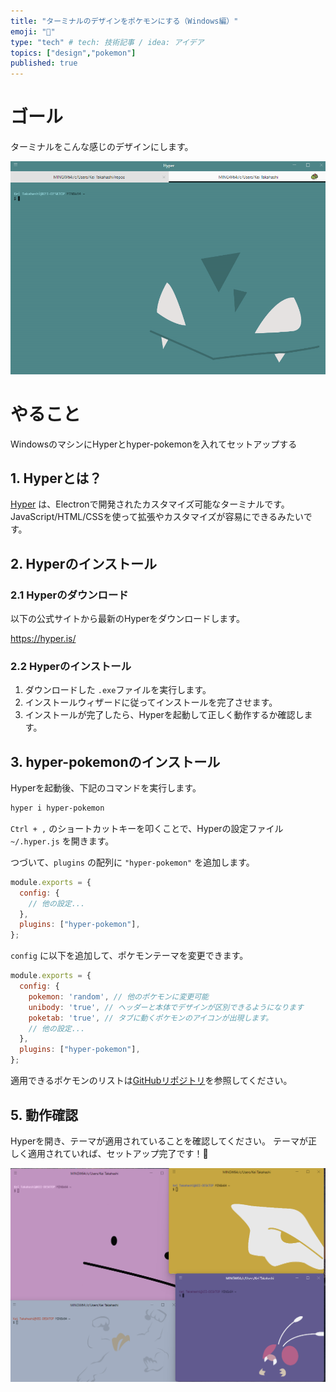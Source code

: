 ```yaml
---
title: "ターミナルのデザインをポケモンにする（Windows編）"
emoji: "👻"
type: "tech" # tech: 技術記事 / idea: アイデア
topics: ["design","pokemon"]
published: true
---
```



# ゴール

ターミナルをこんな感じのデザインにします。

![alt text](/images/pokemon.png)


# やること

WindowsのマシンにHyperとhyper-pokemonを入れてセットアップする

## 1. Hyperとは？
[Hyper](https://hyper.is/) は、Electronで開発されたカスタマイズ可能なターミナルです。
JavaScript/HTML/CSSを使って拡張やカスタマイズが容易にできるみたいです。

## 2. Hyperのインストール

### 2.1 Hyperのダウンロード
以下の公式サイトから最新のHyperをダウンロードします。

https://hyper.is/

### 2.2 Hyperのインストール


1. ダウンロードした `.exe`ファイルを実行します。
2. インストールウィザードに従ってインストールを完了させます。
3. インストールが完了したら、Hyperを起動して正しく動作するか確認します。

## 3. hyper-pokemonのインストール

Hyperを起動後、下記のコマンドを実行します。

```sh
hyper i hyper-pokemon
```

`Ctrl + ,` のショートカットキーを叩くことで、Hyperの設定ファイル `~/.hyper.js` を開きます。


つづいて、`plugins` の配列に `"hyper-pokemon"` を追加します。

```js
module.exports = {
  config: {
    // 他の設定...
  },
  plugins: ["hyper-pokemon"],
};
```


`config` に以下を追加して、ポケモンテーマを変更できます。

```js
module.exports = {
  config: {
    pokemon: 'random', // 他のポケモンに変更可能
    unibody: 'true', // ヘッダーと本体でデザインが区別できるようになります
    poketab: 'true', // タブに動くポケモンのアイコンが出現します。
    // 他の設定...
  },
  plugins: ["hyper-pokemon"],
};
```

適用できるポケモンのリストは[GitHubリポジトリ](https://github.com/klaudiosinani/hyper-pokemon)を参照してください。



## 5. 動作確認
Hyperを開き、テーマが適用されていることを確認してください。
テーマが正しく適用されていれば、セットアップ完了です！🎉

![alt text](/images/pokemon2.png)
